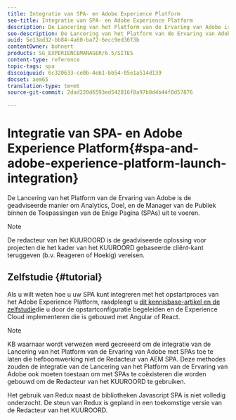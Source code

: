 ```yaml
---
title: Integratie van SPA- en Adobe Experience Platform
seo-title: Integratie van SPA- en Adobe Experience Platform
description: De Lancering van het Platform van de Ervaring van Adobe is de geadviseerde manier om Analytics, Doel, en de Manager van het Publiek binnen SPAs uit te voeren.
seo-description: De Lancering van het Platform van de Ervaring van Adobe is de geadviseerde manier om Analytics, Doel, en de Manager van het Publiek binnen SPAs uit te voeren.
uuid: 5e13ad32-bb84-4a60-ba72-6ecc9ed36f3b
contentOwner: bohnert
products: SG_EXPERIENCEMANAGER/6.5/SITES
content-type: reference
topic-tags: spa
discoiquuid: 6c320633-ce0b-4eb1-bb54-05e1a514d139
docset: aem65
translation-type: tm+mt
source-git-commit: 2dad220d6593ed542816f8a97b0d4b44f0d57876

---
```



# Integratie van SPA- en Adobe Experience Platform{#spa-and-adobe-experience-platform-launch-integration}

De Lancering van het Platform van de Ervaring van Adobe is de geadviseerde manier om Analytics, Doel, en de Manager van de Publiek binnen de Toepassingen van de Enige Pagina (SPAs) uit te voeren.

>[!NOTE]
>
>De redacteur van het KUUROORD is de geadviseerde oplossing voor projecten die het kader van het KUUROORD gebaseerde cliënt-kant teruggeven (b.v. Reageren of Hoekig) vereisen.

## Zelfstudie {#tutorial}

Als u wilt weten hoe u uw SPA kunt integreren met het opstartproces van het Adobe Experience Platform, raadpleegt u [dit kennisbase-artikel en de zelfstudie](https://helpx.adobe.com/experience-manager/kt/integration/using/launch-reference-architecture-SPA-tutorial-implement.html)die u door de opstartconfiguratie begeleiden en de Experience Cloud implementeren die is gebouwd met Angular of React.

>[!NOTE]
>
>KB waarnaar wordt verwezen werd gecreeerd om de integratie van de Lancering van het Platform van de Ervaring van Adobe met SPAs toe te laten die hefboomwerking niet de Redacteur van AEM SPA. Deze methodes zouden de integratie van de Lancering van het Platform van de Ervaring van Adobe ook moeten toestaan om met SPAs te coëxisteren die worden gebouwd om de Redacteur van het KUUROORD te gebruiken.
>
>Het gebruik van Redux naast de bibliotheken Javascript SPA is niet volledig onderzocht. De steun van Redux is gepland in een toekomstige versie van de Redacteur van het KUUROORD.
